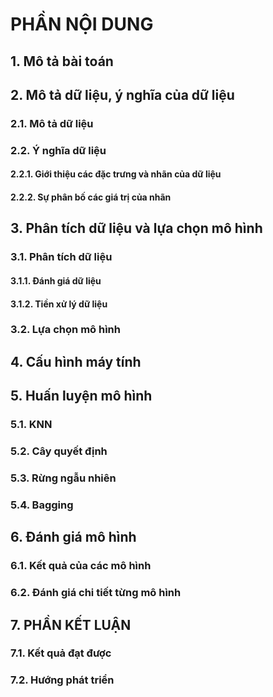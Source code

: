 # PHẦN NỘI DUNG

## 1. Mô tả bài toán

## 2. Mô tả dữ liệu, ý nghĩa của dữ liệu
### 2.1. Mô tả dữ liệu
### 2.2. Ý nghĩa dữ liệu
#### 2.2.1. Giới thiệu các đặc trưng và nhãn của dữ liệu
#### 2.2.2. Sự phân bố các giá trị của nhãn

## 3. Phân tích dữ liệu và lựa chọn mô hình
### 3.1. Phân tích dữ liệu
#### 3.1.1. Đánh giá dữ liệu
#### 3.1.2. Tiền xử lý dữ liệu
### 3.2. Lựa chọn mô hình

## 4. Cấu hình máy tính

## 5. Huấn luyện mô hình
### 5.1. KNN
### 5.2. Cây quyết định
### 5.3. Rừng ngẫu nhiên
### 5.4. Bagging

## 6. Đánh giá mô hình
### 6.1. Kết quả của các mô hình
### 6.2. Đánh giá chi tiết từng mô hình

## 7. PHẦN KẾT LUẬN
### 7.1. Kết quả đạt được
### 7.2. Hướng phát triển
